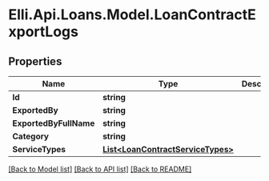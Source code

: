 # Elli.Api.Loans.Model.LoanContractExportLogs
## Properties

Name | Type | Description | Notes
------------ | ------------- | ------------- | -------------
**Id** | **string** |  | [optional] 
**ExportedBy** | **string** |  | [optional] 
**ExportedByFullName** | **string** |  | [optional] 
**Category** | **string** |  | [optional] 
**ServiceTypes** | [**List&lt;LoanContractServiceTypes&gt;**](LoanContractServiceTypes.md) |  | [optional] 

[[Back to Model list]](../README.md#documentation-for-models) [[Back to API list]](../README.md#documentation-for-api-endpoints) [[Back to README]](../README.md)

